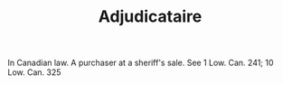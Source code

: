 ---
title: Adjudicataire
permalink: "/definitions/adjudicataire.html"
body: In Canadian law. A purchaser at a sheriff's sale. See 1 Low. Can. 241; 10 Low.
  Can. 325
published_at: '2018-07-07'
layout: post
---